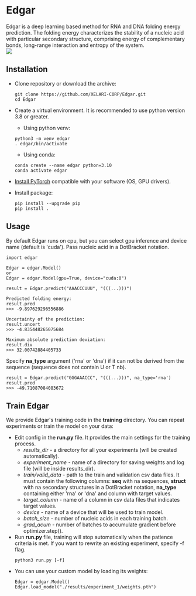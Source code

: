 <h1>Edgar</h1>


Edgar is a deep learning based method for RNA and DNA folding energy prediction. The folding energy characterizes the stability of a nucleic acid with particular secondary structure, comprising energy of complementary bonds, long-range interaction and entropy of the system.
</br>
<img src="img/Edgar_Graphical_abstract.png"/>

<h2>Installation</h2>

- Clone repository or download the archive:
	```
	git clone https://github.com/XELARI-CORP/Edgar.git
	cd Edgar
	```
    
- Create a virtual environment. It is recommended to use python version 3.8 or greater.

	- Using python venv:
	```
	python3 -m venv edgar
	. edgar/bin/activate
	```
	- Using conda:
	```
	conda create --name edgar python=3.10
	conda activate edgar
	```
- <a href="https://pytorch.org/get-started/locally/" target="_blank">Install PyTorch</a> compatible with your software (OS, GPU drivers).
- Install package:
	```
	pip install --upgrade pip
	pip install .
	```

<h2>Usage</h2>

By default Edgar runs on cpu, but you can select gpu inference and device name (default is 'cuda'). Pass nucleic acid in a DotBracket notation.
```
import edgar

Edgar = edgar.Model()
or
Edgar = edgar.Model(gpu=True, device="cuda:0")

result = Edgar.predict("AAACCCUUU", "(((...)))")

Predicted folding energy:
result.pred
>>> -9.897629296556886

Uncertainty of the prediction:
result.uncert
>>> -4.835448265075684

Maximum absolute prediction deviation:
result.div
>>> 32.00742884405733
```
Specify <b>na_type</b> argument ('rna' or 'dna') if it can not be derived from the sequence (sequence does not contain U or T nb).
```
result = Edgar.predict("GGGAAACCC", "(((...)))", na_type='rna')
result.pred
>>> -49.71087084083672
```
    
<h2>Train Edgar</h2>

We provide Edgar's training code in the <b>training</b> directory. You can repeat experiments or train the model on your data:
- Edit config in the <b>run.py</b> file. It provides the main settings for the training process.
    - <em>results_dir</em> - a directory for all your experiments (will be created automatically).
    - <em>experiment_name</em> - name of a directory for saving weights and log file (will be inside results_dir).
    - <em>train/valid_data</em> - path to the train and validation csv data files. It must contain the following columns: <b>seq</b> with na sequences, <b>struct</b> with na secondary structures in a DotBracket notation, <b>na_type</b> containing either 'rna' or 'dna' and column with target values.
    - <em>target_column</em> - name of a column in csv data files that indicates target values.
    - <em>device</em> - name of a device that will be used to train model.
    - <em>batch_size</em> - number of nucleic acids in each training batch.
    - <em>grad_acum</em> - number of batches to accumulate gradient before optimizer.step().
- Run <b>run.py</b> file, training will stop automatically when the patience criteria is met. If you want to rewrite an existing experiment, specify -f flag.
    ```
	python3 run.py [-f]
	```
- You can use your custom model by loading its weights:
	```
	Edgar = edgar.Model()
	Edgar.load_model("./results/experiment_1/weights.pth")
	```
